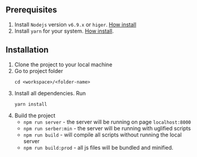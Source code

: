 ## Prerequisites

1. Install `Nodejs` version `v6.9.x` or `higer`. [How install](https://nodejs.org/en/)
2. Install `yarn` for your system. [How install](https://yarnpkg.com/en/docs/getting-started).

## Installation

1. Clone the project to your local machine
2. Go to project folder
    ```
    cd <workspace>/<folder-name>
    ```
3. Install all dependencies. Run
    ```
    yarn install
    ```
4. Build the project
   * `npm run server` - the server will be running on page `localhost:8000`
   * `npm run serber:min` - the server will be running with uglified scripts
   * `npm run build` - will compile all scripts without running the local server 
   * `npm run build:prod` - all js files will be bundled and minified. 
